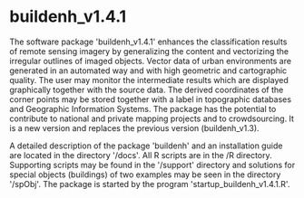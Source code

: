 # buildenh_v1.4.1
The software package 'buildenh_v1.4.1' enhances the classification results of remote sensing imagery by generalizing the content and vectorizing the irregular outlines of imaged objects. Vector data of urban environments are generated in an automated way and with high geometric and cartographic quality. The user may monitor the intermediate results which are displayed graphically together with the source data. The derived coordinates of the corner points may be stored together with a label in topographic databases and Geographic Information Systems. The package has the potential to contribute to national and private mapping projects and to crowdsourcing. It is a new version and replaces the previous version (buildenh_v1.3). 

A detailed description of the package 'buildenh' and an installation guide are located in the directory '/docs'. All R scripts are in the /R directory. Supporting scripts may be found in the '/support' directory and solutions for special objects (buildings) of two examples may be seen in the directory '/spObj'. The package is started by the program 'startup_buildenh_v1.4.1.R'.  
